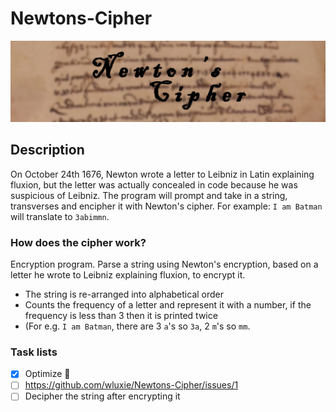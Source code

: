 # Newtons-Cipher
![](image.png)

## Description

On October 24th 1676, Newton wrote a letter to Leibniz in Latin explaining fluxion, but the letter was actually concealed in code because he was suspicious of Leibniz. 
The program will prompt and take in a string, transverses and encipher it with Newton's cipher. For example: `I am Batman` will translate to `3abimmn`.

### How does the cipher work?

Encryption program. Parse a string using Newton's encryption, based on a letter he wrote to Leibniz explaining fluxion, to encrypt it.
* The string is re-arranged into alphabetical order
* Counts the frequency of a letter and represent it with a number, if the frequency is less than 3 then it is printed twice 
* (For e.g. `I am Batman`, there are 3 `a`'s so `3a`, 2 `m`'s so `mm`.

### Task lists

- [x] Optimize :tada:
- [ ] https://github.com/wluxie/Newtons-Cipher/issues/1
- [ ] Decipher the string after encrypting it
